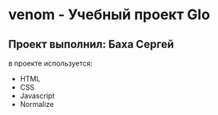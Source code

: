 # venom - Учебный проект Glo
## Проект выполнил: Баха Сергей

в проекте используется:
- HTML
- CSS
- Javascript
- Normalize
